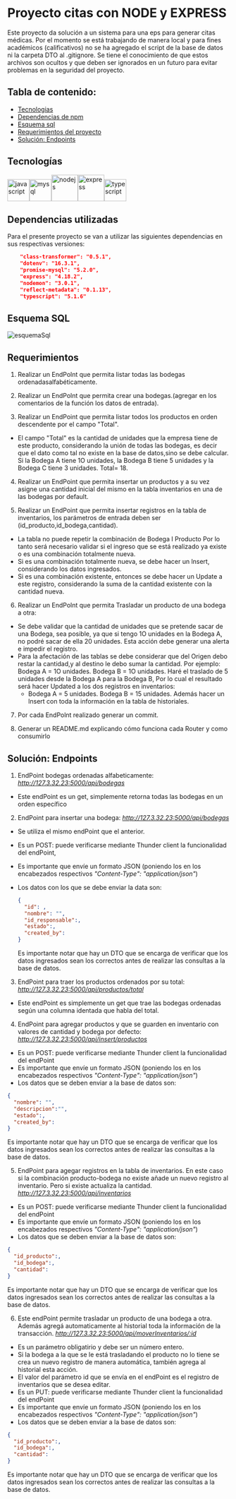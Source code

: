 # Proyecto citas con NODE y EXPRESS

Este proyecto da solución a un sistema para una eps para generar citas médicas. Por el momento se está trabajando de manera local y para fines académicos (calificativos) no se ha agregado el script de la base de datos ni la carpeta DTO al .gitignore. Se tiene el conocimiento de que estos archivos son ocultos y que deben ser ignorados en un futuro para evitar problemas en la seguridad del proyecto.  

## Tabla de contenido:

- [Tecnologias](#tecnologías)
- [Dependencias de npm](#dependencias-utilizadas)
- [Esquema sql](#esquema-sql)
- [Requerimientos del proyecto](#requerimientos)
- [Solución: Endpoints](#solución-endpoints)

## Tecnologías

<a><img src="https://raw.githubusercontent.com/devicons/devicon/master/icons/javascript/javascript-original.svg" alt="javascript" width="50" height="50"/></a><a><img src="https://raw.githubusercontent.com/devicons/devicon/master/icons/mysql/mysql-original-wordmark.svg" alt="mysql" width="50" height="50"/></a><a><img src="https://raw.githubusercontent.com/devicons/devicon/master/icons/nodejs/nodejs-original-wordmark.svg" alt="nodejs" width="60" height="60"/></a><a><img src="https://raw.githubusercontent.com/devicons/devicon/master/icons/express/express-original-wordmark.svg" alt="express" width="60" height="60"/></a><a><img src="https://raw.githubusercontent.com/devicons/devicon/master/icons/typescript/typescript-original.svg" alt="typescript" width="50" height="50"/> </a>

## Dependencias utilizadas

Para el presente proyecto se van a utilizar las siguientes dependencias en sus respectivas versiones:

  ```json
      "class-transformer": "0.5.1",
      "dotenv": "16.3.1",
      "promise-mysql": "5.2.0",
      "express": "4.18.2",
      "nodemon": "3.0.1",
      "reflect-metadata": "0.1.13",
      "typescript": "5.1.6"
  ```

## Esquema SQL 

![esquemaSql](./diagrama.png)

## Requerimientos

1. Realizar un EndPolnt que permita listar todas las bodegas ordenadasalfabéticamente.

2. Realizar un EndPolnt que permita crear una bodegas.(agregar en los comentarios de la función los datos de entrada).

3. Realizar un EndPoint que permita listar todos los productos en orden descendente por el campo "Total".
*  El campo "Total" es la cantidad de unidades que la empresa tiene de este producto, considerando la unión de todas las bodegas, es decir que el dato como tal no existe en la base de datos,sino se debe calcular. Si la Bodega A tiene 1O unidades, la Bodega B tiene 5 unidades y la Bodega C tiene 3 unidades. Total= 18.

4. Realizar un EndPoint que permita insertar un productos y a su vez asigne una cantidad inicial del mismo en la tabla inventarios en una de las bodegas por default.

5. Realizar un EndPoint que permita insertar registros en la tabla de inventarios, los parámetros de entrada deben ser (id_producto,id_bodega,cantidad).

* La tabla no puede repetir la combinación de Bodega I Producto Por lo tanto será necesario validar si el ingreso que se está realizado ya existe o es una combinación totalmente nueva.
* Si es una combinación totalmente nueva, se debe hacer un lnsert, considerando los datos ingresados.
* Si es una combinación existente, entonces se debe hacer un Update a este registro, considerando la suma de la cantidad existente con la cantidad nueva.

6. Realizar un EndPolnt que permita Trasladar un producto de una bodega a otra:

* Se debe validar que la cantidad de unidades que se pretende sacar de una Bodega, sea posible, ya que si tengo 1O unidades en la Bodega A, no podré sacar de ella 20 unidades. Esta acción debe generar una alerta e impedir el registro.
* Para la afectación de las tablas se debe considerar que del Origen debo restar la cantidad,y al destino le debo sumar la cantidad. Por ejemplo: Bodega A = 1O unidades. Bodega B = 1O unidades. Haré el traslado de 5 unidades desde la Bodega A para la Bodega B, Por lo cual el resultado será hacer Updated a los dos registros en inventarios:
  * Bodega A = 5 unidades. Bodega B = 15 unidades. 
Además hacer un lnsert con toda la información en la tabla de historiales.

7. Por cada EndPolnt realizado generar un commit.

8. Generar un README.md explicando cómo funciona cada Router y como
consumirlo

## Solución: Endpoints

1. EndPoint bodegas ordenadas alfabeticamente: *http://127.3.32.23:5000/api/bodegas*
  * Este endPoint es un get, simplemente retorna todas las bodegas en un orden específico

2. EndPoint para insertar una bodega: *http://127.3.32.23:5000/api/bodegas*
  * Se utiliza el mismo endPoint que el anterior.
  * Es un POST: puede verificarse mediante Thunder client la funcionalidad del endPoint,
  * Es importante que envíe un formato JSON (poniendo los en los encabezados respectivos *"Content-Type": "application/json"*) 
* Los datos con los que se debe enviar la data son: 
  
  ```json
  {
    "id": ,
    "nombre": "",
    "id_responsable":,
    "estado":,
    "created_by":
  }
  ```
  Es importante notar que hay un DTO que se encarga de verificar que los datos ingresados sean los correctos antes de realizar las consultas a la base de datos.
  

3. EndPoint para traer los productos ordenados por su total: *http://127.3.32.23:5000/api/productos/total*
  * Este endPoint es simplemente un get que trae las bodegas ordenadas según una columna identada que habla del total.

4. EndPoint para agregar productos y que se guarden en inventario con valores de cantidad y bodega por defecto: *http://127.3.32.23:5000/api/insert/productos*
 * Es un POST: puede verificarse mediante Thunder client la funcionalidad del endPoint
 * Es importante que envíe un formato JSON (poniendo los en los encabezados respectivos *"Content-Type": "application/json"*) 
 * Los datos que se deben enviar a la base de datos son: 
  ```json
  {
    "nombre": "",
    "descripcion":"",
    "estado":,
    "created_by":
  }
  ```
 Es importante notar que hay un DTO que se encarga de verificar que los datos ingresados sean los correctos antes de realizar las consultas a la base de datos.

5. EndPoint para agegar registros en la tabla de inventarios. En este caso si la combinación producto-bodega no existe añade un nuevo registro al inventario. Pero si existe actualiza la cantidad. *http://127.3.32.23:5000/api/inventarios* 
 * Es un POST: puede verificarse mediante Thunder client la funcionalidad del endPoint
 * Es importante que envíe un formato JSON (poniendo los en los encabezados respectivos *"Content-Type": "application/json"*) 
 * Los datos que se deben enviar a la base de datos son: 
  ```json
  {
    "id_producto":,
    "id_bodega":,
    "cantidad":
  }
  ```
 Es importante notar que hay un DTO que se encarga de verificar que los datos ingresados sean los correctos antes de realizar las consultas a la base de datos.

6. Este endPoint permite trasladar un producto de una bodega a otra. Además agregá automaticamente al historial toda la información de la transacción. *http://127.3.32.23:5000/api/moverInventarios/:id* 
* Es un parámetro obligatirio y debe ser un número entero.
* Si la bodega a la que se le está trasladando el producto no lo tiene se crea un nuevo registro de manera automática, también agrega al historial esta acción.
* El valor del parámetro id que se envía en el endPoint es el registro de inventarios que se desea editar.
* Es un PUT: puede verificarse mediante Thunder client la funcionalidad del endPoint
 * Es importante que envíe un formato JSON (poniendo los en los encabezados respectivos *"Content-Type": "application/json"*) 
 * Los datos que se deben enviar a la base de datos son: 
  ```json
  {
    "id_producto":,
    "id_bodega":,
    "cantidad":
  }
  ```
 Es importante notar que hay un DTO que se encarga de verificar que los datos ingresados sean los correctos antes de realizar las consultas a la base de datos.